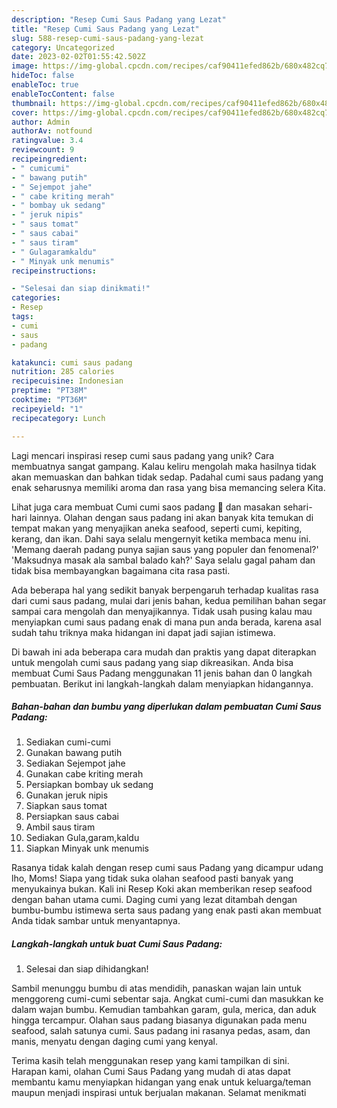 ```yaml
---
description: "Resep Cumi Saus Padang yang Lezat"
title: "Resep Cumi Saus Padang yang Lezat"
slug: 588-resep-cumi-saus-padang-yang-lezat
category: Uncategorized
date: 2023-02-02T01:55:42.502Z
image: https://img-global.cpcdn.com/recipes/caf90411efed862b/680x482cq70/cumi-saus-padang-foto-resep-utama.jpg
hideToc: false
enableToc: true
enableTocContent: false
thumbnail: https://img-global.cpcdn.com/recipes/caf90411efed862b/680x482cq70/cumi-saus-padang-foto-resep-utama.jpg
cover: https://img-global.cpcdn.com/recipes/caf90411efed862b/680x482cq70/cumi-saus-padang-foto-resep-utama.jpg
author: Admin
authorAv: notfound
ratingvalue: 3.4
reviewcount: 9
recipeingredient:
- " cumicumi"
- " bawang putih"
- " Sejempot jahe"
- " cabe kriting merah"
- " bombay uk sedang"
- " jeruk nipis"
- " saus tomat"
- " saus cabai"
- " saus tiram"
- " Gulagaramkaldu"
- " Minyak unk menumis"
recipeinstructions:

- "Selesai dan siap dinikmati!"
categories:
- Resep
tags:
- cumi
- saus
- padang

katakunci: cumi saus padang 
nutrition: 285 calories
recipecuisine: Indonesian
preptime: "PT38M"
cooktime: "PT36M"
recipeyield: "1"
recipecategory: Lunch

---
```





Lagi mencari inspirasi resep cumi saus padang yang unik? Cara membuatnya sangat gampang. Kalau keliru mengolah maka hasilnya tidak akan memuaskan dan bahkan tidak sedap. Padahal cumi saus padang yang enak seharusnya memiliki aroma dan rasa yang bisa memancing selera Kita.





Lihat juga cara membuat Cumi cumi saos padang 🦑 dan masakan sehari-hari lainnya. Olahan dengan saus padang ini akan banyak kita temukan di tempat makan yang menyajikan aneka seafood, seperti cumi, kepiting, kerang, dan ikan. Dahi saya selalu mengernyit ketika membaca menu ini. &#39;Memang daerah padang punya sajian saus yang populer dan fenomenal?&#39; &#39;Maksudnya masak ala sambal balado kah?&#39; Saya selalu gagal paham dan tidak bisa membayangkan bagaimana cita rasa pasti.

Ada beberapa hal yang sedikit banyak berpengaruh terhadap kualitas rasa dari cumi saus padang, mulai dari jenis bahan, kedua pemilihan bahan segar sampai cara mengolah dan menyajikannya. Tidak usah pusing kalau mau menyiapkan cumi saus padang enak di mana pun anda berada, karena asal sudah tahu triknya maka hidangan ini dapat jadi sajian istimewa.






Di bawah ini ada beberapa cara mudah dan praktis yang dapat diterapkan untuk mengolah cumi saus padang yang siap dikreasikan. Anda bisa membuat Cumi Saus Padang menggunakan 11 jenis bahan dan 0 langkah pembuatan. Berikut ini langkah-langkah dalam menyiapkan hidangannya.

<!--inarticleads1-->

##### Bahan-bahan dan bumbu yang diperlukan dalam pembuatan Cumi Saus Padang:

1. Sediakan  cumi-cumi
1. Gunakan  bawang putih
1. Sediakan  Sejempot jahe
1. Gunakan  cabe kriting merah
1. Persiapkan  bombay uk sedang
1. Gunakan  jeruk nipis
1. Siapkan  saus tomat
1. Persiapkan  saus cabai
1. Ambil  saus tiram
1. Sediakan  Gula,garam,kaldu
1. Siapkan  Minyak unk menumis


Rasanya tidak kalah dengan resep cumi saus Padang yang dicampur udang lho, Moms! Siapa yang tidak suka olahan seafood pasti banyak yang menyukainya bukan. Kali ini Resep Koki akan memberikan resep seafood dengan bahan utama cumi. Daging cumi yang lezat ditambah dengan bumbu-bumbu istimewa serta saus padang yang enak pasti akan membuat Anda tidak sambar untuk menyantapnya. 

<!--inarticleads2-->

##### Langkah-langkah untuk buat Cumi Saus Padang:


1. Selesai dan siap dihidangkan!

Sambil menunggu bumbu di atas mendidih, panaskan wajan lain untuk menggoreng cumi-cumi sebentar saja. Angkat cumi-cumi dan masukkan ke dalam wajan bumbu. Kemudian tambahkan garam, gula, merica, dan aduk hingga tercampur. Olahan saus padang biasanya digunakan pada menu seafood, salah satunya cumi. Saus padang ini rasanya pedas, asam, dan manis, menyatu dengan daging cumi yang kenyal. 

Terima kasih telah menggunakan resep yang kami tampilkan di sini. Harapan kami, olahan Cumi Saus Padang yang mudah di atas dapat membantu kamu menyiapkan hidangan yang enak untuk keluarga/teman maupun menjadi inspirasi untuk berjualan makanan. Selamat menikmati
